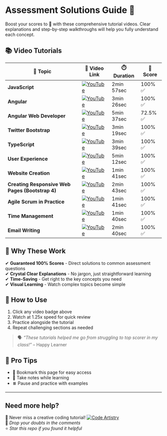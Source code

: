 # Assessment Solutions Guide 🚀

Boost your scores to 💯 with these comprehensive tutorial videos. Clear explanations and step-by-step walkthroughs will help you fully understand each concept.

## 📚 Video Tutorials

| 📌 **Topic**                              | 🔗 **Video Link**                                                                                              | ⏱️ **Duration**     | 🎯 **Score** |
|-------------------------------------------|---------------------------------------------------------------------------------------------------------------|---------------------|--------------|
| **JavaScript**                            | [![YouTube](https://img.shields.io/badge/YouTube-Watch-red)](https://youtu.be/qIhsQiETTw0)                     | 2min 57sec          | 100% ✅       |
| **Angular**                               | [![YouTube](https://img.shields.io/badge/YouTube-Watch-red)](https://youtu.be/vckc8c24p_E?si=aivJFUKwilNDt-Om) | 3min 26sec          | 100% ✅       |
| **Angular Web Developer**                 | [![YouTube](https://img.shields.io/badge/YouTube-Watch-red)](https://youtu.be/Oy2HWnEP-zs?si=Vekh9DOoI52wZuWp) | 5min 37sec          | 72.5% ✅      |
| **Twitter Bootstrap**                     | [![YouTube](https://img.shields.io/badge/YouTube-Watch-red)](https://youtu.be/jk6vzNhhnVw)                     | 3min 19sec          | 100% ✅       |
| **TypeScript**                            | [![YouTube](https://img.shields.io/badge/YouTube-Watch-red)](https://youtu.be/UYEf7yNHYJY)                     | 3min 39sec          | 100% ✅       |
| **User Experience**                       | [![YouTube](https://img.shields.io/badge/YouTube-Watch-red)](https://youtu.be/fwT2_qU942I)                     | 5min 12sec          | 100% ✅       |
| **Website Creation**                      | [![YouTube](https://img.shields.io/badge/YouTube-Watch-red)](https://youtu.be/b4h8bNmFntA)                     | 1min 41sec          | 100% ✅       |
| **Creating Responsive Web Pages (Bootstrap 4)** | [![YouTube](https://img.shields.io/badge/YouTube-Watch-red)](https://youtu.be/GKQIhKAnqGk)                     | 2min 43sec          | 100% ✅       |
| **Agile Scrum in Practice**               | [![YouTube](https://img.shields.io/badge/YouTube-Watch-red)](https://youtu.be/32t1jqEgD80)                     | 1min 41sec          | 100% ✅       |
| **Time Management**                       | [![YouTube](https://img.shields.io/badge/YouTube-Watch-red)](https://youtu.be/tqxOT7nV5qk?si=UZbh95XpH4Fg4vCp) | 1min 40sec          | 100% ✅       |
| **Email Writing**                         | [![YouTube](https://img.shields.io/badge/YouTube-Watch-red)](https://youtu.be/E94-uTcNfCM)                     | 2min 40sec          | 100% ✅       |

## 💯 Why These Work

✔ **Guaranteed 100% Scores** - Direct solutions to common assessment questions  
✔ **Crystal Clear Explanations** - No jargon, just straightforward learning  
✔ **Time-Saving** - Get right to the key concepts you need  
✔ **Visual Learning** - Watch complex topics become simple  

## 🎯 How to Use
1. Click any video badge above
2. Watch at 1.25x speed for quick review
3. Practice alongside the tutorial
4. Repeat challenging sections as needed

> 🗣️ _“These tutorials helped me go from struggling to top scorer in my class!”_ – Happy Learner

## 📌 Pro Tips
- 📑 Bookmark this page for easy access  
- 📝 Take notes while learning  
- ⏸️ Pause and practice with examples

---

## Need more help?
🔔 Never miss a creative coding tutorial! [![Code Artistry](https://img.shields.io/badge/YouTube-Code%20Artistry-red?logo=youtube&logoColor=white)](https://www.youtube.com/@CodeArtistry63) <br>
💬 *Drop your doubts in the comments*  
⭐ *Star this repo if you found it helpful*
